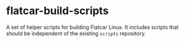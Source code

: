 # flatcar-build-scripts
A set of helper scripts for building Flatcar Linux. It includes scripts that should be independent of the existing `scripts` repository.
